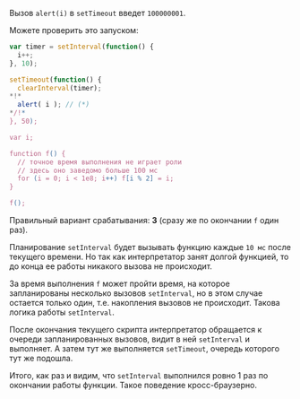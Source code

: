 Вызов `alert(i)` в `setTimeout` введет `100000001`.

Можете проверить это запуском:

```js run
var timer = setInterval(function() {
  i++;
}, 10);

setTimeout(function() {
  clearInterval(timer);
*!*
  alert( i ); // (*)
*/!*
}, 50);

var i;

function f() {
  // точное время выполнения не играет роли
  // здесь оно заведомо больше 100 мс
  for (i = 0; i < 1e8; i++) f[i % 2] = i;
}

f();
```

Правильный вариант срабатывания: **3** (сразу же по окончании `f` один раз).

Планирование `setInterval` будет вызывать функцию каждые `10 мс` после текущего времени. Но так как интерпретатор занят долгой функцией, то до конца ее работы никакого вызова не происходит.

За время выполнения `f` может пройти время, на которое запланированы несколько вызовов `setInterval`, но в этом случае остается только один, т.е. накопления вызовов не происходит. Такова логика работы `setInterval`.

После окончания текущего скрипта интерпретатор обращается к очереди запланированных вызовов, видит в ней `setInterval` и выполняет. А затем тут же выполняется  `setTimeout`, очередь которого тут же подошла.

Итого, как раз и видим, что `setInterval` выполнился ровно 1 раз по окончании работы функции. Такое поведение кросс-браузерно.